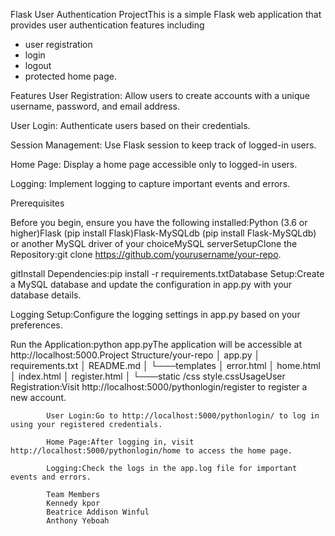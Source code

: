 Flask User Authentication ProjectThis is a simple Flask web application that provides user authentication features including 

* user registration 
* login 
* logout 
* protected home page.

Features
User Registration: Allow users to create accounts with a unique username, password, and email address.

User Login: Authenticate users based on their credentials.

Session Management: Use Flask session to keep track of logged-in users.

Home Page: Display a home page accessible only to logged-in users.

Logging: Implement logging to capture important events and errors.

Prerequisites

Before you begin, ensure you have the following installed:Python (3.6 or higher)Flask (pip install Flask)Flask-MySQLdb (pip install Flask-MySQLdb) or another MySQL driver of your choiceMySQL serverSetupClone the Repository:git clone https://github.com/yourusername/your-repo.

gitInstall Dependencies:pip install -r requirements.txtDatabase Setup:Create a MySQL database and update the configuration in app.py with your database details.

Logging Setup:Configure the logging settings in app.py based on your preferences.

Run the Application:python app.pyThe application will be accessible at http://localhost:5000.Project 
Structure/your-repo
│   app.py
│   requirements.txt
│   README.md
│
└───templates
│       error.html
│       home.html
│       index.html
│       register.html
│
└───static
        /css
            style.cssUsageUser Registration:Visit http://localhost:5000/pythonlogin/register to register a new account.
            
            User Login:Go to http://localhost:5000/pythonlogin/ to log in using your registered credentials.
            
            Home Page:After logging in, visit http://localhost:5000/pythonlogin/home to access the home page.
            
            Logging:Check the logs in the app.log file for important events and errors.
            
            Team Members
            Kennedy kpor
            Beatrice Addison Winful
            Anthony Yeboah
